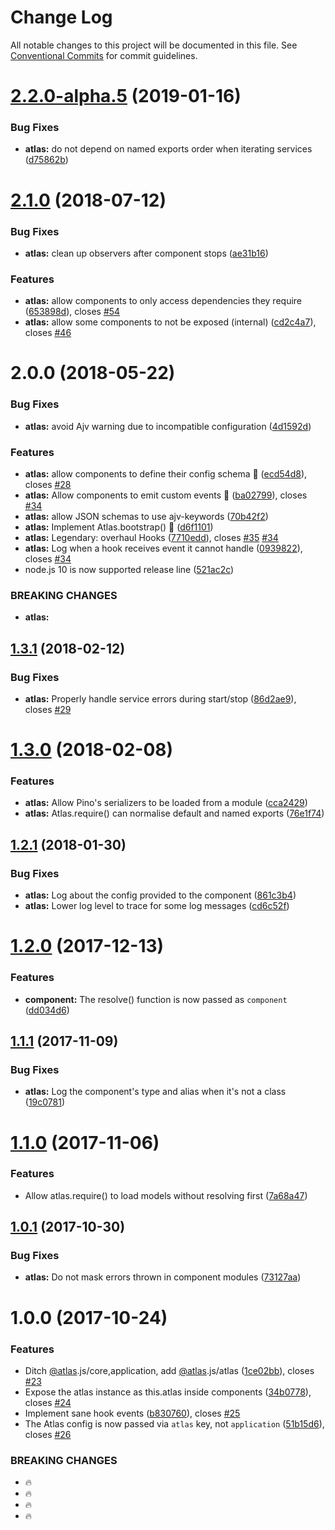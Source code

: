 # Change Log

All notable changes to this project will be documented in this file.
See [Conventional Commits](https://conventionalcommits.org) for commit guidelines.

# [2.2.0-alpha.5](https://github.com/strvcom/atlas.js/compare/@atlas.js/atlas@2.2.0-alpha.4...@atlas.js/atlas@2.2.0-alpha.5) (2019-01-16)


### Bug Fixes

* **atlas:** do not depend on named exports order when iterating services ([d75862b](https://github.com/strvcom/atlas.js/commit/d75862b))





<a name="2.1.0"></a>
# [2.1.0](https://github.com/strvcom/atlas.js/compare/@atlas.js/atlas@2.0.0...@atlas.js/atlas@2.1.0) (2018-07-12)


### Bug Fixes

* **atlas:** clean up observers after component stops ([ae31b16](https://github.com/strvcom/atlas.js/commit/ae31b16))


### Features

* **atlas:** allow components to only access dependencies they require ([653898d](https://github.com/strvcom/atlas.js/commit/653898d)), closes [#54](https://github.com/strvcom/atlas.js/issues/54)
* **atlas:** allow some components to not be exposed (internal) ([cd2c4a7](https://github.com/strvcom/atlas.js/commit/cd2c4a7)), closes [#46](https://github.com/strvcom/atlas.js/issues/46)




<a name="2.0.0"></a>
# 2.0.0 (2018-05-22)


### Bug Fixes

* **atlas:** avoid Ajv warning due to incompatible configuration ([4d1592d](https://github.com/strvcom/atlas.js/commit/4d1592d))


### Features

* **atlas:** allow components to define their config schema 💪 ([ecd54d8](https://github.com/strvcom/atlas.js/commit/ecd54d8)), closes [#28](https://github.com/strvcom/atlas.js/issues/28)
* **atlas:** Allow components to emit custom events 💪 ([ba02799](https://github.com/strvcom/atlas.js/commit/ba02799)), closes [#34](https://github.com/strvcom/atlas.js/issues/34)
* **atlas:** allow JSON schemas to use ajv-keywords ([70b42f2](https://github.com/strvcom/atlas.js/commit/70b42f2))
* **atlas:** Implement Atlas.bootstrap() 🚀 ([d6f1101](https://github.com/strvcom/atlas.js/commit/d6f1101))
* **atlas:** Legendary: overhaul Hooks ([7710edd](https://github.com/strvcom/atlas.js/commit/7710edd)), closes [#35](https://github.com/strvcom/atlas.js/issues/35) [#34](https://github.com/strvcom/atlas.js/issues/34)
* **atlas:** Log when a hook receives event it cannot handle ([0939822](https://github.com/strvcom/atlas.js/commit/0939822)), closes [#34](https://github.com/strvcom/atlas.js/issues/34)
* node.js 10 is now supported release line ([521ac2c](https://github.com/strvcom/atlas.js/commit/521ac2c))


### BREAKING CHANGES

* **atlas:** 




<a name="1.3.1"></a>
## [1.3.1](https://github.com/strvcom/atlas.js/compare/@atlas.js/atlas@1.3.0...@atlas.js/atlas@1.3.1) (2018-02-12)


### Bug Fixes

* **atlas:** Properly handle service errors during start/stop ([86d2ae9](https://github.com/strvcom/atlas.js/commit/86d2ae9)), closes [#29](https://github.com/strvcom/atlas.js/issues/29)




<a name="1.3.0"></a>
# [1.3.0](https://github.com/strvcom/atlas.js/compare/@atlas.js/atlas@1.2.1...@atlas.js/atlas@1.3.0) (2018-02-08)


### Features

* **atlas:** Allow Pino's serializers to be loaded from a module ([cca2429](https://github.com/strvcom/atlas.js/commit/cca2429))
* **atlas:** Atlas.require() can normalise default and named exports ([76e1f74](https://github.com/strvcom/atlas.js/commit/76e1f74))




<a name="1.2.1"></a>
## [1.2.1](https://github.com/strvcom/atlas.js/compare/@atlas.js/atlas@1.2.0...@atlas.js/atlas@1.2.1) (2018-01-30)


### Bug Fixes

* **atlas:** Log about the config provided to the component ([861c3b4](https://github.com/strvcom/atlas.js/commit/861c3b4))
* **atlas:** Lower log level to trace for some log messages ([cd6c52f](https://github.com/strvcom/atlas.js/commit/cd6c52f))




<a name="1.2.0"></a>
# [1.2.0](https://github.com/strvcom/atlas.js/compare/@atlas.js/atlas@1.1.2...@atlas.js/atlas@1.2.0) (2017-12-13)


### Features

* **component:** The resolve() function is now passed as `component` ([dd034d6](https://github.com/strvcom/atlas.js/commit/dd034d6))




<a name="1.1.1"></a>
## [1.1.1](https://github.com/strvcom/atlas.js/compare/@atlas.js/atlas@1.1.0...@atlas.js/atlas@1.1.1) (2017-11-09)


### Bug Fixes

* **atlas:** Log the component's type and alias when it's not a class ([19c0781](https://github.com/strvcom/atlas.js/commit/19c0781))




<a name="1.1.0"></a>
# [1.1.0](https://github.com/strvcom/atlas.js/compare/@atlas.js/atlas@1.0.1...@atlas.js/atlas@1.1.0) (2017-11-06)


### Features

* Allow atlas.require() to load models without resolving first ([7a68a47](https://github.com/strvcom/atlas.js/commit/7a68a47))




<a name="1.0.1"></a>
## [1.0.1](https://github.com/strvcom/atlas.js/compare/@atlas.js/atlas@1.0.0...@atlas.js/atlas@1.0.1) (2017-10-30)


### Bug Fixes

* **atlas:** Do not mask errors thrown in component modules ([73127aa](https://github.com/strvcom/atlas.js/commit/73127aa))




<a name="1.0.0"></a>
# 1.0.0 (2017-10-24)


### Features

* Ditch [@atlas](https://github.com/atlas).js/core,application, add [@atlas](https://github.com/atlas).js/atlas ([1ce02bb](https://github.com/strvcom/atlas.js/commit/1ce02bb)), closes [#23](https://github.com/strvcom/atlas.js/issues/23)
* Expose the atlas instance as this.atlas inside components ([34b0778](https://github.com/strvcom/atlas.js/commit/34b0778)), closes [#24](https://github.com/strvcom/atlas.js/issues/24)
* Implement sane hook events ([b830760](https://github.com/strvcom/atlas.js/commit/b830760)), closes [#25](https://github.com/strvcom/atlas.js/issues/25)
* The Atlas config is now passed via `atlas` key, not `application` ([51b15d6](https://github.com/strvcom/atlas.js/commit/51b15d6)), closes [#26](https://github.com/strvcom/atlas.js/issues/26)


### BREAKING CHANGES

* 🔥
* 🔥
* 🔥
* 🔥
